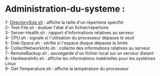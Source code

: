 # Administration-du-systeme :
1- [DirectorySize.sh](https://github.com/naimiatef/Administration-du-systeme/blob/main/DirectorySize.sh) : affiche la taille d'un répertoire spécifié <br>
2- Test-File.sh : évaluer l'état d'un fichier/répertoire <br>
3- Server-Health.sh : rapport d'informations relatives au serveur<br>
4- CPU.sh : signale si l'utilisation du processeur dépasse le seuil <br>
5- Disk-Space.sh : vérifie si l'espace disque dépasse la limite<br>
6- CollectNetworkInfo.sh : collecte des informations relatives au serveur<br>
7- RemoteBackup.sh : sauvegarde d'un fichier local sur un serveur distant<br>
8- HardwareInfo.sh : affiche les informations matérielles pour les systèmes Linux<br>
9- Get-Temperature.sh : affiche la température du processeur<br>
